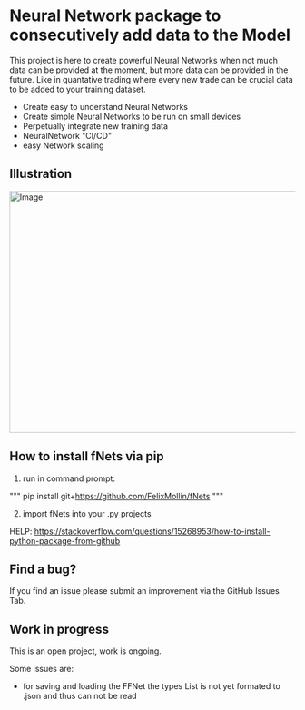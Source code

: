 # Neural Network package to consecutively add data to the Model 

This project is here to create powerful Neural Networks when not much data can 
be provided at the moment, but more data can be provided in the future. 
Like in quantative trading where every new trade can be crucial data to be added 
to your training dataset. 

* Create easy to understand Neural Networks
* Create simple Neural Networks to be run on small devices
* Perpetually integrate new training data
* NeuralNetwork "CI/CD"
* easy Network scaling

## Illustration

<img width="1386" height="426" alt="Image" src="https://github.com/user-attachments/assets/c57aba24-9630-4011-b21a-d6ba9f83690a" />

## How to install fNets via pip

1. run in command prompt: 

"""
pip install git+https://github.com/FelixMollin/fNets
""" 

2. import fNets into your .py projects

HELP: https://stackoverflow.com/questions/15268953/how-to-install-python-package-from-github

## Find a bug?

If you find an issue please submit an improvement via the GitHub Issues Tab. 

## Work in progress

This is an open project, work is ongoing. 

Some issues are:
* for saving and loading the FFNet the types List is not yet formated to .json and thus can not be read 
